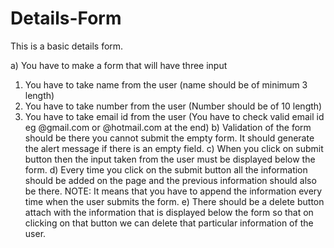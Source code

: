 # Details-Form
This is a basic details form.

a) You have to make a form that will have three input
1) You have to take name from the user (name should be of minimum 3 length)
2) You have to take number from the user (Number should be of 10 length)
3) You have to take email id from the user (You have to check valid email id eg @gmail.com
or @hotmail.com at the end)
b) Validation of the form should be there you cannot submit the empty form. It should generate the
alert message if there is an empty field.
c) When you click on submit button then the input taken from the user must be displayed below the
form.
d) Every time you click on the submit button all the information should be added on the page and
the previous information should also be there.
NOTE: It means that you have to append the information every time when the user submits the
form.
e) There should be a delete button attach with the information that is displayed below the form so
that on clicking on that button we can delete that particular information of the user.


